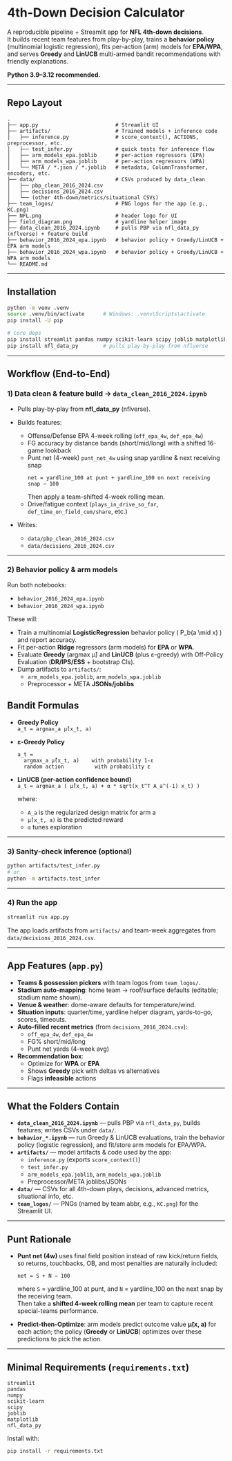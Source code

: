 # 4th-Down Decision Calculator

A reproducible pipeline + Streamlit app for **NFL 4th-down decisions**.  
It builds recent team features from play-by-play, trains a **behavior policy** (multinomial logistic regression), fits per-action (arm) models for **EPA/WPA**, and serves **Greedy** and **LinUCB** multi-armed bandit recommendations with friendly explanations.

**Python 3.9–3.12 recommended.**

---

## Repo Layout

```text
.
├── app.py                         # Streamlit UI
├── artifacts/                     # Trained models + inference code
│   ├── inference.py               # score_context(), ACTIONS, preprocessor, etc.
│   ├── test_infer.py              # quick tests for inference flow
│   ├── arm_models_epa.joblib      # per-action regressors (EPA)
│   ├── arm_models_wpa.joblib      # per-action regressors (WPA)
│   └── META / *.json / *.joblib   # metadata, ColumnTransformer, encoders, etc.
├── data/                          # CSVs produced by data_clean
│   ├── pbp_clean_2016_2024.csv
│   ├── decisions_2016_2024.csv
│   └── (other 4th-down/metrics/situational CSVs)
├── team_logos/                    # PNG logos for the app (e.g., KC.png)
├── NFL.png                        # header logo for UI
├── field_diagram.png              # yardline helper image
├── data_clean_2016_2024.ipynb     # pulls PBP via nfl_data_py (nflverse) + feature build
├── behavior_2016_2024_epa.ipynb   # behavior policy + Greedy/LinUCB + EPA arm models
├── behavior_2016_2024_wpa.ipynb   # behavior policy + Greedy/LinUCB + WPA arm models
└── README.md
```

---

## Installation

```bash
python -m venv .venv
source .venv/bin/activate      # Windows: .venv\Scripts\activate
pip install -U pip

# core deps
pip install streamlit pandas numpy scikit-learn scipy joblib matplotlib
pip install nfl_data_py        # pulls play-by-play from nflverse
```

---

## Workflow (End-to-End)

### 1) Data clean & feature build → `data_clean_2016_2024.ipynb`

- Pulls play-by-play from **nfl_data_py** (nflverse).
- Builds features:
  - Offense/Defense EPA 4-week rolling (`off_epa_4w`, `def_epa_4w`)
  - FG accuracy by distance bands (short/mid/long) with a shifted 16-game lookback
  - Punt net (4-week) `punt_net_4w` using snap yardline & next receiving snap  
    ```
    net = yardline_100 at punt + yardline_100 on next receiving snap − 100
    ```
    Then apply a team-shifted 4-week rolling mean.
  - Drive/fatigue context (`plays_in_drive_so_far`, `def_time_on_field_cum/share`, etc.)

- Writes:
  - `data/pbp_clean_2016_2024.csv`
  - `data/decisions_2016_2024.csv`

---

### 2) Behavior policy & arm models

Run both notebooks:

- `behavior_2016_2024_epa.ipynb`
- `behavior_2016_2024_wpa.ipynb`

These will:

- Train a multinomial **LogisticRegression** behavior policy \( P_b(a \mid x) \) and report accuracy.
- Fit per-action **Ridge** regressors (arm models) for **EPA** or **WPA**.
- Evaluate **Greedy** (argmax μ̂) and **LinUCB** (plus ε-greedy) with Off-Policy Evaluation (**DR/IPS/ESS** + bootstrap CIs).
- Dump artifacts to `artifacts/`:
  - `arm_models_epa.joblib`, `arm_models_wpa.joblib`
  - Preprocessor + META **JSONs/joblibs**

## Bandit Formulas

- **Greedy Policy**  
  `a_t = argmax_a μ̂(x_t, a)`

- **ε-Greedy Policy**  
  ```
  a_t =
    argmax_a μ̂(x_t, a)    with probability 1-ε
    random action          with probability ε
  ```

- **LinUCB (per-action confidence bound)**  
  `a_t = argmax_a ( μ̂(x_t, a) + α * sqrt(x_t^T A_a^(-1) x_t) )`

  where:  
  - `A_a` is the regularized design matrix for arm a  
  - `μ̂(x_t, a)` is the predicted reward  
  - `α` tunes exploration

---

### 3) Sanity-check inference (optional)

```bash
python artifacts/test_infer.py
# or
python -m artifacts.test_infer
```

---

### 4) Run the app

```bash
streamlit run app.py
```

The app loads artifacts from `artifacts/` and team-week aggregates from `data/decisions_2016_2024.csv`.

---

## App Features (`app.py`)

- **Teams & possession pickers** with team logos from `team_logos/`.
- **Stadium auto-mapping**: home team → roof/surface defaults (editable; stadium name shown).
- **Venue & weather**: dome-aware defaults for temperature/wind.
- **Situation inputs**: quarter/time, yardline helper diagram, yards-to-go, scores, timeouts.
- **Auto-filled recent metrics** (from `decisions_2016_2024.csv`):
  - `off_epa_4w`, `def_epa_4w`
  - FG% short/mid/long
  - Punt net yards (4-week avg)
- **Recommendation box**:
  - Optimize for **WPA** or **EPA**
  - Shows **Greedy** pick with deltas vs alternatives
  - Flags **infeasible** actions

---

## What the Folders Contain

- **`data_clean_2016_2024.ipynb`** — pulls PBP via `nfl_data_py`, builds features; writes CSVs under `data/`.
- **`behavior_*.ipynb`** — run Greedy & LinUCB evaluations, train the behavior policy (logistic regression), and fit/store arm models for EPA/WPA.
- **`artifacts/`** — model artifacts & code used by the app:
  - `inference.py` (exports `score_context()`)
  - `test_infer.py`
  - `arm_models_epa.joblib`, `arm_models_wpa.joblib`
  - Preprocessor/META joblibs/JSONs
- **`data/`** — CSVs for all 4th-down plays, decisions, advanced metrics, situational info, etc.
- **`team_logos/`** — PNGs (named by team abbr, e.g., `KC.png`) for the Streamlit UI.

---

## Punt Rationale

- **Punt net (4w)** uses final field position instead of raw kick/return fields, so returns, touchbacks, OB, and most penalties are naturally included:  
  ```
  net = S + N − 100
  ```
  where `S` = yardline_100 at punt, and `N` = yardline_100 on the next snap by the receiving team.  
  Then take a **shifted 4-week rolling mean** per team to capture recent special-teams performance.

- **Predict-then-Optimize**: arm models predict outcome value **μ̂(x, a)** for each action; the policy (**Greedy** or **LinUCB**) optimizes over these predictions to pick the action.

---

## Minimal Requirements (`requirements.txt`)

```
streamlit
pandas
numpy
scikit-learn
scipy
joblib
matplotlib
nfl_data_py
```

Install with:

```bash
pip install -r requirements.txt
```


